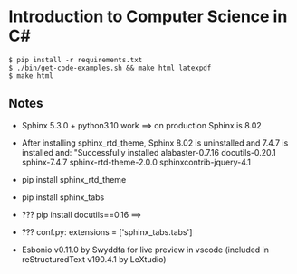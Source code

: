 Introduction to Computer Science in C\#
===========================================

<!-- Build Status
------------- -->

<!-- [![GitHub Pages and Release PDF](https://github.com/LoyolaChicagoBooks/introcs-csharp/actions/workflows/main.yml/badge.svg)](https://github.com/LoyolaChicagoBooks/introcs-csharp/actions/workflows/main.yml) -->

<!-- Viewing and Downloading
--------------------------- -->


<!-- Building the Book
--------------------

More details to follow... -->

```
$ pip install -r requirements.txt
$ ./bin/get-code-examples.sh && make html latexpdf
$ make html
```

Notes
-----
- Sphinx 5.3.0 + python3.10 work ==> on production Sphinx is 8.02
- After installing sphinx_rtd_theme, Sphinx 8.02 is uninstalled and 7.4.7 is installed and:
"Successfully installed 
    alabaster-0.7.16 
    docutils-0.20.1 
    sphinx-7.4.7 
    sphinx-rtd-theme-2.0.0 
    sphinxcontrib-jquery-4.1
    
- pip install sphinx_rtd_theme
- pip install sphinx_tabs
- ??? pip install docutils==0.16 ==> 
- ??? conf.py: extensions = ['sphinx_tabs.tabs']
- Esbonio v0.11.0 by Swyddfa for live preview in vscode (included in reStructuredText v190.4.1 by LeXtudio)
